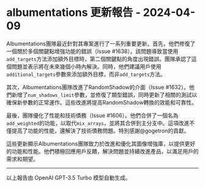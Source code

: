 # albumentations 更新報告 - 2024-04-09

Albumentations團隊最近針對其專案進行了一系列重要更新。首先，他們修復了一個關於多個關鍵點增強功能的錯誤（Issue #1638）。該問題導致當使用`add_targets`方法添加額外目標時，第二個關鍵點的角度出現錯誤。團隊承認了這個問題並表示將在未來幾個小時內解決。同時，他們建議用戶使用`additional_targets`參數來添加額外目標，而非`add_targets`方法。



其次，Albumentations團隊改進了RandomShadow的介面（Issue #1632）。他們新增了`num_shadows_limit`參數，並修復了類型錯誤，同時更新了相關的測試以確保新參數的正常運作。這些改進將提高RandomShadow轉換的效能和可靠性。



最後，團隊優化了性能和技術債務（Issue #1606）。他們合併了一個名為`add_weighted`的功能，以取代`mix_arrays`，並將其合併到主分支中。這項改進不僅提高了功能的性能，還解決了技術債務問題。特別感謝@gogetron的貢獻。



這些更新顯示Albumentations團隊致力於改進和優化其圖像增強庫，以提供更好的功能和性能。他們積極回應用戶反饋，解決問題並持續改進產品，以滿足用戶的需求和期望。



---



以上報告由 OpenAI GPT-3.5 Turbo 模型自動生成。